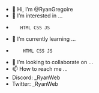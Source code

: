 - 👋 Hi, I’m @RyanGregoire
- 👀 I’m interested in ...
-        HTML CSS JS
- 🌱 I’m currently learning ...
-         HTML CSS JS
- 💞️ I’m looking to collaborate on ...
- 📫 How to reach me ...
- Discord: _RyanWeb
- Twitter:  _RyanWeb

<!---
RyanGregoire/RyanGregoire is a ✨ special ✨ repository because its `README.md` (this file) appears on your GitHub profile.
You can click the Preview link to take a look at your changes.
--->

